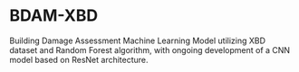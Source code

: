 # BDAM-XBD
Building Damage Assessment Machine Learning Model utilizing XBD dataset and Random Forest algorithm, with ongoing development of a CNN model based on ResNet architecture.
